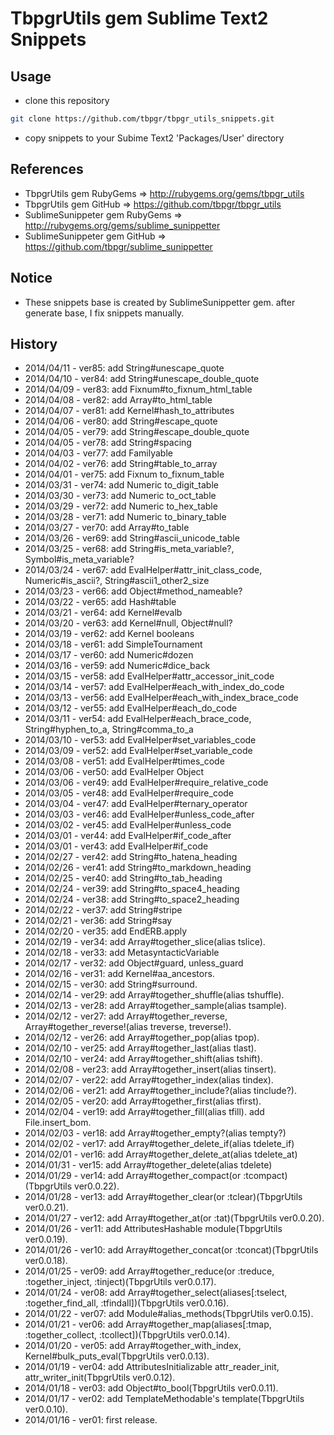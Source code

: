 # TbpgrUtils gem Sublime Text2 Snippets

## Usage
* clone this repository
~~~bash
git clone https://github.com/tbpgr/tbpgr_utils_snippets.git
~~~

* copy snippets to your Subime Text2 'Packages/User' directory

## References
* TbpgrUtils gem RubyGems => http://rubygems.org/gems/tbpgr_utils
* TbpgrUtils gem GitHub => https://github.com/tbpgr/tbpgr_utils
* SublimeSunippeter gem RubyGems => http://rubygems.org/gems/sublime_sunippetter
* SublimeSunippeter gem GitHub => https://github.com/tbpgr/sublime_sunippetter

## Notice
* These snippets base is created by SublimeSunippetter gem. after generate base, I fix snippets manually.

## History
* 2014/04/11 - ver85: add String#unescape_quote
* 2014/04/10 - ver84: add String#unescape_double_quote
* 2014/04/09 - ver83: add Fixnum#to_fixnum_html_table
* 2014/04/08 - ver82: add Array#to_html_table
* 2014/04/07 - ver81: add Kernel#hash_to_attributes
* 2014/04/06 - ver80: add String#escape_quote
* 2014/04/05 - ver79: add String#escape_double_quote
* 2014/04/05 - ver78: add String#spacing
* 2014/04/03 - ver77: add Familyable
* 2014/04/02 - ver76: add String#table_to_array
* 2014/04/01 - ver75: add Fixnum to_fixnum_table
* 2014/03/31 - ver74: add Numeric to_digit_table
* 2014/03/30 - ver73: add Numeric to_oct_table
* 2014/03/29 - ver72: add Numeric to_hex_table
* 2014/03/28 - ver71: add Numeric to_binary_table
* 2014/03/27 - ver70: add Array#to_table
* 2014/03/26 - ver69: add String#ascii_unicode_table
* 2014/03/25 - ver68: add String#is_meta_variable?, Symbol#is_meta_variable?
* 2014/03/24 - ver67: add EvalHelper#attr_init_class_code, Numeric#is_ascii?, String#ascii1_other2_size
* 2014/03/23 - ver66: add Object#method_nameable?
* 2014/03/22 - ver65: add Hash#table
* 2014/03/21 - ver64: add Kernel#evalb
* 2014/03/20 - ver63: add Kernel#null, Object#null?
* 2014/03/19 - ver62: add Kernel booleans
* 2014/03/18 - ver61: add SimpleTournament
* 2014/03/17 - ver60: add Numeric#dozen
* 2014/03/16 - ver59: add Numeric#dice_back
* 2014/03/15 - ver58: add EvalHelper#attr_accessor_init_code
* 2014/03/14 - ver57: add EvalHelper#each_with_index_do_code
* 2014/03/13 - ver56: add EvalHelper#each_with_index_brace_code
* 2014/03/12 - ver55: add EvalHelper#each_do_code
* 2014/03/11 - ver54: add EvalHelper#each_brace_code, String#hyphen_to_a, String#comma_to_a
* 2014/03/10 - ver53: add EvalHelper#set_variables_code
* 2014/03/09 - ver52: add EvalHelper#set_variable_code
* 2014/03/08 - ver51: add EvalHelper#times_code
* 2014/03/06 - ver50: add EvalHelper Object
* 2014/03/06 - ver49: add EvalHelper#require_relative_code
* 2014/03/05 - ver48: add EvalHelper#require_code
* 2014/03/04 - ver47: add EvalHelper#ternary_operator
* 2014/03/03 - ver46: add EvalHelper#unless_code_after
* 2014/03/02 - ver45: add EvalHelper#unless_code
* 2014/03/01 - ver44: add EvalHelper#if_code_after
* 2014/03/01 - ver43: add EvalHelper#if_code
* 2014/02/27 - ver42: add String#to_hatena_heading
* 2014/02/26 - ver41: add String#to_markdown_heading
* 2014/02/25 - ver40: add String#to_tab_heading
* 2014/02/24 - ver39: add String#to_space4_heading
* 2014/02/24 - ver38: add String#to_space2_heading
* 2014/02/22 - ver37: add String#stripe
* 2014/02/21 - ver36: add String#say
* 2014/02/20 - ver35: add EndERB.apply
* 2014/02/19 - ver34: add Array#together_slice(alias tslice).
* 2014/02/18 - ver33: add MetasyntacticVariable
* 2014/02/17 - ver32: add Object#guard, unless_guard
* 2014/02/16 - ver31: add Kernel#aa_ancestors.
* 2014/02/15 - ver30: add String#surround.
* 2014/02/14 - ver29: add Array#together_shuffle(alias tshuffle).
* 2014/02/13 - ver28: add Array#together_sample(alias tsample).
* 2014/02/12 - ver27: add Array#together_reverse, Array#together_reverse!(alias treverse, treverse!).
* 2014/02/12 - ver26: add Array#together_pop(alias tpop).
* 2014/02/10 - ver25: add Array#together_last(alias tlast).
* 2014/02/10 - ver24: add Array#together_shift(alias tshift).
* 2014/02/08 - ver23: add Array#together_insert(alias tinsert).
* 2014/02/07 - ver22: add Array#together_index(alias tindex).
* 2014/02/06 - ver21: add Array#together_include?(alias tinclude?).
* 2014/02/05 - ver20: add Array#together_first(alias tfirst).
* 2014/02/04 - ver19: add Array#together_fill(alias tfill). add File.insert_bom.
* 2014/02/03 - ver18: add Array#together_empty?(alias tempty?)
* 2014/02/02 - ver17: add Array#together_delete_if(alias tdelete_if)
* 2014/02/01 - ver16: add Array#together_delete_at(alias tdelete_at)
* 2014/01/31 - ver15: add Array#together_delete(alias tdelete)
* 2014/01/29 - ver14: add Array#together_compact(or :tcompact)(TbpgrUtils ver0.0.22).
* 2014/01/28 - ver13: add Array#together_clear(or :tclear)(TbpgrUtils ver0.0.21).
* 2014/01/27 - ver12: add Array#together_at(or :tat)(TbpgrUtils ver0.0.20).
* 2014/01/26 - ver11: add AttributesHashable module(TbpgrUtils ver0.0.19).
* 2014/01/26 - ver10: add Array#together_concat(or :tconcat)(TbpgrUtils ver0.0.18).
* 2014/01/25 - ver09: add Array#together_reduce(or :treduce, :together_inject, :tinject)(TbpgrUtils ver0.0.17).
* 2014/01/24 - ver08: add Array#together_select(aliases[:tselect, :together_find_all, :tfindall])(TbpgrUtils ver0.0.16).
* 2014/01/22 - ver07: add Module#alias_methods(TbpgrUtils ver0.0.15).
* 2014/01/21 - ver06: add Array#together_map(aliases[:tmap, :together_collect, :tcollect])(TbpgrUtils ver0.0.14).
* 2014/01/20 - ver05: add Array#together_with_index, Kernel#bulk_puts_eval(TbpgrUtils ver0.0.13).
* 2014/01/19 - ver04: add AttributesInitializable attr_reader_init, attr_writer_init(TbpgrUtils ver0.0.12).
* 2014/01/18 - ver03: add Object#to_bool(TbpgrUtils ver0.0.11).
* 2014/01/17 - ver02: add TemplateMethodable's template(TbpgrUtils ver0.0.10).
* 2014/01/16 - ver01: first release.

